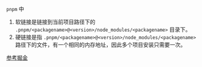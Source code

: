 `pnpm` 中

1. 软链接是链接到当前项目路径下的 `.pnpm/<packagename>@<version>/node_modules/<packagename>` 目录下。
2. 硬链接是指 `.pnpm/<packagename>@<version>/node_modules/<packagename>` 路径下的文件，有一个相同的内存地址，因此多个项目安装只需要一次。


[参考掘金](https://juejin.cn/post/7044807973868142622)

